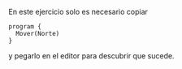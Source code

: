 En este ejercicio solo es necesario copiar

```gobstones
program {
  Mover(Norte)
}
```

y pegarlo en el editor para descubrir que sucede.